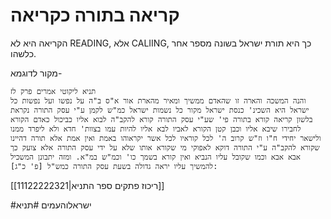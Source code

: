 # קריאה בתורה כקריאה

הקריאה היא לא READING, אלא CALIING, כך היא תורת ישראל בשונה מספר אחר כלשהו.

מקור לדוגמא-

	תניא ליקוטי אמרים פרק לז
	והנה המשכה והארה זו שהאדם ממשיך ומאיר מהארת אור א"ס ב"ה על נפשו ועל נפשות כל ישראל היא השכינ' כנסת ישראל מקור כל נשמות ישראל כמ"ש לקמן ע"י עסק התורה נקראת בלשון קריאה קורא בתורה פי' שע"י עסק התורה קורא להקב"ה לבוא אליו כביכול כאדם הקורא לחבירו שיבא אליו וכבן קטן הקורא לאביו לבא אליו להיות עמו בצוות' חדא ולא ליפרד ממנו ולישאר יחידי ח"ו וז"ש קרוב ה' לכל קוראיו לכל אשר יקראוהו באמת ואין אמת אלא תורה דהיינו שקורא להקב"ה ע"י התורה דוקא לאפוקי מי שקורא אותו שלא על ידי עסק התורה אלא צועק כך אבא אבא וכמו שקובל עליו הנביא ואין קורא בשמך כו' וכמ"ש במ"א. ומזה יתבונן המשכיל להמשיך עליו יראה גדולה בשעת עסק התורה כמש"ל [פ' כ"ג]: 

[[11122222321|ריכוז פתקים ספר התניא]]


#ישראלוהעמים 
#תניא 